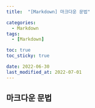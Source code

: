 ```yaml
---
title:  "[Markdown] 마크다운 문법" 

categories:
  - Markdown
tags:
  - [Markdown]

toc: true
toc_sticky: true

date: 2022-06-30
last_modified_at: 2022-07-01
---
```


## 마크다운 문법

